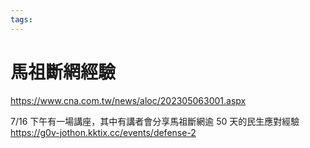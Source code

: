 ```yaml
---
tags:
---
```


# 馬祖斷網經驗

https://www.cna.com.tw/news/aloc/202305063001.aspx

7/16 下午有一場講座，其中有講者會分享馬祖斷網逾 50 天的民生應對經驗
https://g0v-jothon.kktix.cc/events/defense-2